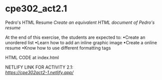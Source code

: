 # cpe302_act2.1

Pedro's HTML Resume
<i> Create an equivalent HTML document of Pedro's resume </i>

At the end of this exercise, the students are expected to:
•Create an unordered list
•Learn how to add an inline graphic image
•Create a online resume
•Know how to use different formatting tags 

HTML CODE at index.html

NETLIFY LINK FOR ACTIVITY 2.1: <br>
<i> https://cpe302act2-1.netlify.app/ <i>
